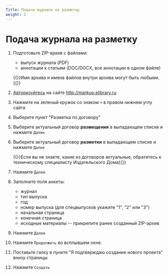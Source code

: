 ```yaml
---
Title: Подача журнала на разметку
weight: 2
---
```


# Подача журнала на разметку

1. Подготовьте ZIP-архив с файлами:  
    - выпуск журнала (PDF)
    - аннотации к статьям (DOC/DOCX, все аннотации в одном файле)

    {{<hint>}}Имя архива и имена файлов внутри архива могут быть любыми.{{</hint>}}

1. [Авторизуйтесь](../auth) на сайте http://markup.elibrary.ru

1. Нажмите на зеленый кружок со знаком `+` в правом нижнем углу сайта

1. Выберите пункт "Разметка по договору"

1. Выберите актуальный договор **размещения** в выпадающем списке и нажмите `Далее`

1. Выберите актуальный договор **разметки** в выпадающем списке и нажмите `Далее`

    {{<hint>}}Если вы не знаете, какие из договоров актуальные, обратитесь к техническому специалисту Издательского Дома{{</hint>}}

1. Нажмите `Далее`

1. Заполните поля анкеты:  
    - журнал
    - тип выпуска
    - год
    - номер выпуска (для спецвыпусков укажите "1", "2" или "3")
    - начальная страница
    - конечная страница
    - исходные материалы -- прикрепите ранее созданный ZIP-архив

1. Нажмите `Далее`

1. Нажмите `Продолжить` во всплывшем окне.

1. Поставьте галку в пункте "Я подтверждаю создание нового проекта" внизу страницы

1. Нажмите `Создать`